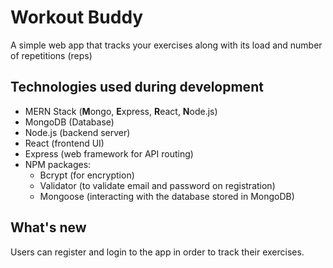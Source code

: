 # Workout Buddy
A simple web app that tracks your exercises along with its load and number of repetitions (reps)

## Technologies used during development
 - MERN Stack (**M**ongo, **E**xpress, **R**eact, **N**ode.js)
 - MongoDB (Database)
 - Node.js (backend server)
 - React (frontend UI)
 - Express (web framework for API routing)
 - NPM packages:
	 - Bcrypt (for encryption)
	 - Validator (to validate email and password on registration)
	 - Mongoose (interacting with the database stored in MongoDB)
## What's new
Users can register and login to the app in order to track their exercises.

